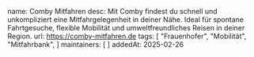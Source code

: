 name: Comby Mitfahren
desc: Mit Comby findest du schnell und unkompliziert eine Mitfahrgelegenheit in deiner Nähe. Ideal für spontane Fahrtgesuche, flexible Mobilität und umweltfreundliches Reisen in deiner Region.
url: https://comby-mitfahren.de
tags: [
  "Frauenhofer",
  "Mobilität",
  "Mitfahrbank",
]
maintainers: [
]
addedAt: 2025-02-26